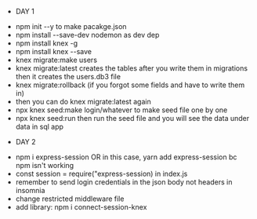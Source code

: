 - DAY 1

* npm init --y to make pacakge.json
* npm install --save-dev nodemon as dev dep
* npm install knex -g
* npm install knex --save
* knex migrate:make users
* knex migrate:latest creates the tables after you write them in migrations
  then it creates the users.db3 file
* knex migrate:rollback (if you forgot some fields and have to write them in)
* then you can do knex migrate:latest again
* npx knex seed:make login/whatever to make seed file one by one
* npx knex seed:run then run the seed file and you will see the data under data in sql app

- DAY 2 

* npm i express-session
  OR in this case, yarn add express-session bc npm isn't working
* const session = require("express-session) in index.js
* remember to send login credentials in the json body not headers in insomnia
* change restricted middleware file
* add library: npm i connect-session-knex

